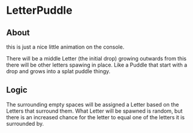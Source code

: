 # LetterPuddle

## About

this is just a nice little animation on the console.

There will be a middle Letter (the initial drop)
growing outwards from this there will be other letters spawing in place.
Like a Puddle that start with a drop and grows into a splat puddle thingy.

## Logic

The surrounding empty spaces will be assigned a Letter based on the Letters that surround them.
What Letter will be spawned is random, but there is an increased chance for the letter to equal one of the letters it is surrounded by.
